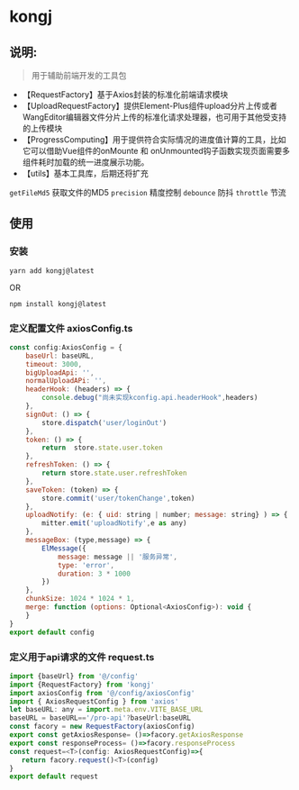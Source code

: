 # kongj
## 说明:
> 用于辅助前端开发的工具包
- 【RequestFactory】基于Axios封装的标准化前端请求模块
- 【UploadRequestFactory】提供Element-Plus组件upload分片上传或者WangEditor编辑器文件分片上传的标准化请求处理器，也可用于其他受支持的上传模块
- 【ProgressComputing】用于提供符合实际情况的进度值计算的工具，比如它可以借助Vue组件的onMounte 和 onUnmounted钩子函数实现页面需要多组件耗时加载的统一进度展示功能。
- 【utils】基本工具库，后期还将扩充

 ```getFileMd5``` 获取文件的MD5
 ```precision``` 精度控制
 ```debounce``` 防抖
 ```throttle``` 节流
## 使用
### 安装
``` shell
yarn add kongj@latest
```
OR
``` shell
npm install kongj@latest
```
### 定义配置文件 axiosConfig.ts
``` javascript
const config:AxiosConfig = {
    baseUrl: baseURL,
    timeout: 3000,
    bigUploadApi: '',
    normalUploadAPi: '',
    headerHook: (headers) => {
        console.debug("尚未实现kconfig.api.headerHook",headers)
    },
    signOut: () => {
        store.dispatch('user/loginOut')
    },
    token: () => {
        return  store.state.user.token
    },
    refreshToken: () => {
        return store.state.user.refreshToken
    },
    saveToken: (token) => {
        store.commit('user/tokenChange',token)
    },
    uploadNotify: (e: { uid: string | number; message: string} ) => {
        mitter.emit('uploadNotify',e as any)
    },
    messageBox: (type,message) => {
        ElMessage({
            message: message || '服务异常',
            type: 'error',
            duration: 3 * 1000
        })
    },
    chunkSize: 1024 * 1024 * 1,
    merge: function (options: Optional<AxiosConfig>): void {
    }
}
export default config
```
### 定义用于api请求的文件 request.ts
``` javascript
import {baseUrl} from '@/config'
import {RequestFactory} from 'kongj'
import axiosConfig from '@/config/axiosConfig'
import { AxiosRequestConfig } from 'axios'
let baseURL: any = import.meta.env.VITE_BASE_URL
baseURL = baseURL=='/pro-api'?baseUrl:baseURL
const facory = new RequestFactory(axiosConfig)
export const getAxiosResponse= ()=>facory.getAxiosResponse
export const responseProcess= ()=>facory.responseProcess
const request=<T>(config: AxiosRequestConfig)=>{
   return facory.request()<T>(config)
}
export default request
```
